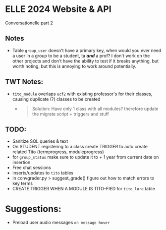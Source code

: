 # ELLE 2024 Website & API

  Conversationelle part 2

## Notes
  - Table `group_user` doesn't have a primary key, when would you *ever* need a user in a group to be a student, ta ***and*** a prof? I don't work on the other projects and don't have the ability to test if it breaks anything, but worth noting, but this is annoying to work around potentially.

## TWT Notes:
  - `tito_module` overlaps `ucf2` with existing professor's for their classes, causing duplicate (?) classes to be created 
    - >Solution: Have only 1 class with all modules? therefore update the migrate script + triggers and stuff

## TODO:
  - Sanitize SQL queries & text
  - On STUDENT registering to a class
    create TRIGGER to auto create related Tito {termprogress, moduleprogress}
  - for `group_status` make sure to update it to + 1 year from current date on insertion
  - Free chat sessions
  - inserts/updates to `tito` tables
  - in convgrader.py > suggest_grade() figure out how to match errors to key terms
  - CREATE TRIGGER WHEN A MODULE IS TITO-FIED for `tito_lore` table

# Suggestions:
  - Preload user audio messages `on message hover`